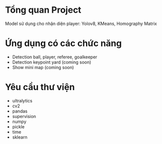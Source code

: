 # Tổng quan Project
Model sử dụng cho nhận diện player: Yolov8, KMeans, Homography Matrix

# Ứng dụng có các chức năng
- Detection ball, player, referee, goalkeeper
- Detection keypoint yard (coming soon)
- Show mini map (coming soon)

# Yêu cầu thư viện
- ultralytics
- cv2
- pandas
- supervision
- numpy
- pickle
- time
- sklearn
